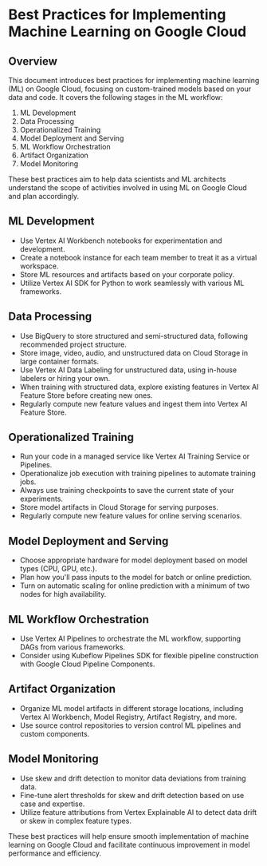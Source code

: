 # Best Practices for Implementing Machine Learning on Google Cloud

## Overview
This document introduces best practices for implementing machine learning (ML) on Google Cloud, focusing on custom-trained models based on your data and code. It covers the following stages in the ML workflow:

1. ML Development
2. Data Processing
3. Operationalized Training
4. Model Deployment and Serving
5. ML Workflow Orchestration
6. Artifact Organization
7. Model Monitoring

These best practices aim to help data scientists and ML architects understand the scope of activities involved in using ML on Google Cloud and plan accordingly.

## ML Development
- Use Vertex AI Workbench notebooks for experimentation and development.
- Create a notebook instance for each team member to treat it as a virtual workspace.
- Store ML resources and artifacts based on your corporate policy.
- Utilize Vertex AI SDK for Python to work seamlessly with various ML frameworks.

## Data Processing
- Use BigQuery to store structured and semi-structured data, following recommended project structure.
- Store image, video, audio, and unstructured data on Cloud Storage in large container formats.
- Use Vertex AI Data Labeling for unstructured data, using in-house labelers or hiring your own.
- When training with structured data, explore existing features in Vertex AI Feature Store before creating new ones.
- Regularly compute new feature values and ingest them into Vertex AI Feature Store.

## Operationalized Training
- Run your code in a managed service like Vertex AI Training Service or Pipelines.
- Operationalize job execution with training pipelines to automate training jobs.
- Always use training checkpoints to save the current state of your experiments.
- Store model artifacts in Cloud Storage for serving purposes.
- Regularly compute new feature values for online serving scenarios.

## Model Deployment and Serving
- Choose appropriate hardware for model deployment based on model types (CPU, GPU, etc.).
- Plan how you'll pass inputs to the model for batch or online prediction.
- Turn on automatic scaling for online prediction with a minimum of two nodes for high availability.

## ML Workflow Orchestration
- Use Vertex AI Pipelines to orchestrate the ML workflow, supporting DAGs from various frameworks.
- Consider using Kubeflow Pipelines SDK for flexible pipeline construction with Google Cloud Pipeline Components.

## Artifact Organization
- Organize ML model artifacts in different storage locations, including Vertex AI Workbench, Model Registry, Artifact Registry, and more.
- Use source control repositories to version control ML pipelines and custom components.

## Model Monitoring
- Use skew and drift detection to monitor data deviations from training data.
- Fine-tune alert thresholds for skew and drift detection based on use case and expertise.
- Utilize feature attributions from Vertex Explainable AI to detect data drift or skew in complex feature types.

These best practices will help ensure smooth implementation of machine learning on Google Cloud and facilitate continuous improvement in model performance and efficiency.

